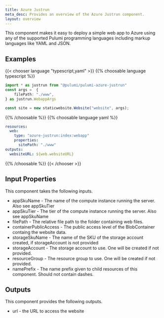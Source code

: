 ```yaml
---
title: Azure Justrun
meta_desc: Provides an overview of the Azure Justrun component.
layout: overview
---
```


This component makes it easy to deploy a simple web app to Azure using any of the supported Pulumi programming languages including markup languages like YAML and JSON.

## Examples

{{< chooser language "typescript,yaml" >}}
{{% choosable language typescript %}}

```typescript
import * as justrun from "@pulumi/pulumi-azure-justrun"
const args =  {
    filePath: "./www",
} as justrun.WebappArgs

const site = new staticwebsite.Website("website", args);
```

{{% /choosable %}}
{{% choosable language yaml %}}

```yaml
resources:
  web:
    type: "azure-justrun:index:webapp"
    properties:
      sitePath: "./www"
outputs:
  websiteURL: ${web.websiteURL}
```

{{% /choosable %}}
{{< /chooser >}}

## Input Properties

This component takes the following inputs.

- appSkuName - The name of the compute instance running the server. Also see appSkuTier
- appSkuTier - The tier of the compute instance running the server. Also see appSkuName
- filePath - The relative file path to the folder containing web files.
- containerPublicAccess - The public access level of the BlobContainer containg the website data.
- storageSkuName - The name of the SKU of the storage account created, if storageAccount is not provided
- storageAccount - The storage account to use. One will be created if not provided.
- resourceGroup - The resource group to use. One will be created if not provided.
- namePrefix - The name prefix given to child resources of this component. Should not contain dashes.
## Outputs
This component provides the following outputs.

- url - the URL to access the website